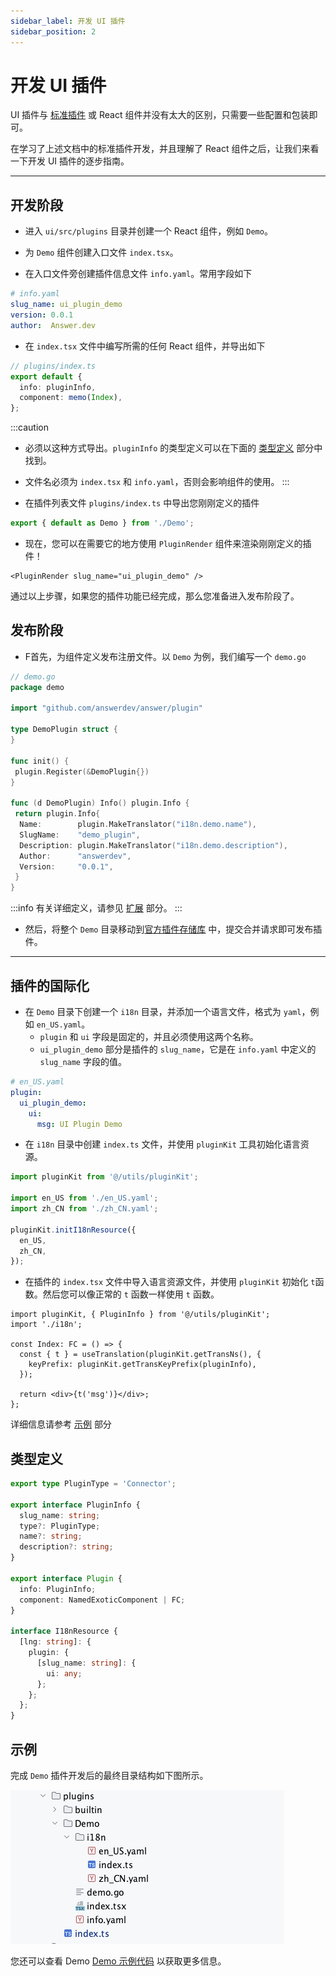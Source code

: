 ```yaml
---
sidebar_label: 开发 UI 插件
sidebar_position: 2
---
```


# 开发 UI 插件

UI 插件与 [标准插件](/docs/development/extending/) 或 React 组件并没有太大的区别，只需要一些配置和包装即可。

在学习了上述文档中的标准插件开发，并且理解了 React 组件之后，让我们来看一下开发 UI 插件的逐步指南。

---

## 开发阶段

* 进入 `ui/src/plugins` 目录并创建一个 React 组件，例如 `Demo`。

* 为 `Demo` 组件创建入口文件 `index.tsx`。

* 在入口文件旁创建插件信息文件 `info.yaml`。常用字段如下

```yaml
# info.yaml
slug_name: ui_plugin_demo
version: 0.0.1
author:  Answer.dev
```

* 在 `index.tsx` 文件中编写所需的任何 React 组件，并导出如下

```ts
// plugins/index.ts
export default {
  info: pluginInfo,
  component: memo(Index),
};
```

:::caution

* 必须以这种方式导出。`pluginInfo` 的类型定义可以在下面的 [类型定义](#type-definitions) 部分中找到。

* 文件名必须为 `index.tsx` 和 `info.yaml`，否则会影响组件的使用。
:::

* 在插件列表文件 `plugins/index.ts` 中导出您刚刚定义的插件

```ts
export { default as Demo } from './Demo';
```

* 现在，您可以在需要它的地方使用 `PluginRender` 组件来渲染刚刚定义的插件！

```tsx
<PluginRender slug_name="ui_plugin_demo" />
```

通过以上步骤，如果您的插件功能已经完成，那么您准备进入发布阶段了。

## 发布阶段

* F首先，为组件定义发布注册文件。以 `Demo` 为例，我们编写一个 `demo.go`

```go
// demo.go
package demo

import "github.com/answerdev/answer/plugin"

type DemoPlugin struct {
}

func init() {
 plugin.Register(&DemoPlugin{})
}

func (d DemoPlugin) Info() plugin.Info {
 return plugin.Info{
  Name:        plugin.MakeTranslator("i18n.demo.name"),
  SlugName:    "demo_plugin",
  Description: plugin.MakeTranslator("i18n.demo.description"),
  Author:      "answerdev",
  Version:     "0.0.1",
 }
}
```

:::info
有关详细定义，请参见 [扩展](/docs/development/extending/) 部分。
:::

* 然后，将整个 `Demo` 目录移动到[官方插件存储库](https://github.com/answerdev/plugins) 中，提交合并请求即可发布插件。

---

## 插件的国际化

* 在 `Demo` 目录下创建一个 `i18n` 目录，并添加一个语言文件，格式为 `yaml`，例如 `en_US.yaml`。
  * `plugin` 和 `ui` 字段是固定的，并且必须使用这两个名称。
  * `ui_plugin_demo` 部分是插件的 `slug_name`，它是在 `info.yaml` 中定义的 `slug_name` 字段的值。

```yaml
# en_US.yaml
plugin:
  ui_plugin_demo:
    ui:
      msg: UI Plugin Demo
```

* 在 `i18n` 目录中创建 `index.ts` 文件，并使用 `pluginKit` 工具初始化语言资源。

```ts
import pluginKit from '@/utils/pluginKit';

import en_US from './en_US.yaml';
import zh_CN from './zh_CN.yaml';

pluginKit.initI18nResource({
  en_US,
  zh_CN,
});
```

* 在插件的 `index.tsx` 文件中导入语言资源文件，并使用 `pluginKit` 初始化 `t`函数。然后您可以像正常的 `t` 函数一样使用 `t` 函数。

```tsx
import pluginKit, { PluginInfo } from '@/utils/pluginKit';
import './i18n';

const Index: FC = () => {
  const { t } = useTranslation(pluginKit.getTransNs(), {
    keyPrefix: pluginKit.getTransKeyPrefix(pluginInfo),
  });

  return <div>{t('msg')}</div>;
};
```

详细信息请参考 [示例](#example) 部分

## 类型定义

```ts
export type PluginType = 'Connector';

export interface PluginInfo {
  slug_name: string;
  type?: PluginType;
  name?: string;
  description?: string;
}

export interface Plugin {
  info: PluginInfo;
  component: NamedExoticComponent | FC;
}

interface I18nResource {
  [lng: string]: {
    plugin: {
      [slug_name: string]: {
        ui: any;
      };
    };
  };
}
```

## 示例

完成 `Demo` 插件开发后的最终目录结构如下图所示。

![ui-plugin-demo](/img/docs/ui-plugin-demo.jpeg)

您还可以查看 Demo [Demo 示例代码](https://github.com/answerdev/answer/tree/main/ui/src/plugins/Demo) 以获取更多信息。
